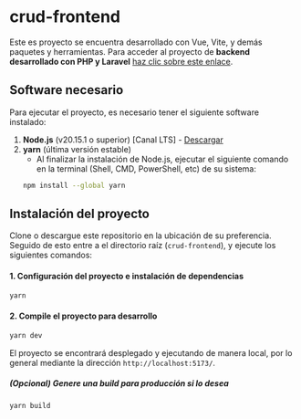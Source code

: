 # crud-frontend

Este es proyecto se encuentra desarrollado con Vue, Vite, y demás paquetes y herramientas.
Para acceder al proyecto de **backend desarrollado con PHP y Laravel** [haz clic sobre este enlace](https://github.com/darkmclo/crud-backend).

## Software necesario

Para ejecutar el proyecto, es necesario tener el siguiente software instalado:

1. **Node.js** (v20.15.1 o superior) [Canal LTS] - [Descargar](https://nodejs.org/en/download/prebuilt-installer)
2. **yarn** (última versión estable)
    - Al finalizar la instalación de Node.js, ejecutar el siguiente comando en la terminal (Shell, CMD, PowerShell, etc) de su sistema:
    ```sh
    npm install --global yarn
    ```

## Instalación del proyecto

Clone o descargue este repositorio en la ubicación de su preferencia. Seguido de esto entre a el directorio raíz (`crud-frontend`), y ejecute los siguientes comandos:

#### 1. Configuración del proyecto e instalación de dependencias
```sh
yarn
```

#### 2. Compile el proyecto para desarrollo
```sh
yarn dev
```
El proyecto se encontrará desplegado y ejecutando de manera local, por lo general mediante la dirección `http://localhost:5173/`.

##### (Opcional) Genere una build para producción si lo desea
```sh
yarn build
```